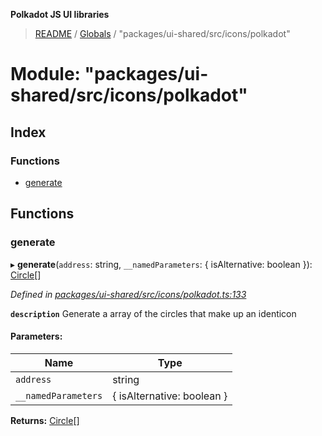 **Polkadot JS UI libraries**

> [README](../README.md) / [Globals](../globals.md) / "packages/ui-shared/src/icons/polkadot"

# Module: "packages/ui-shared/src/icons/polkadot"

## Index

### Functions

* [generate](_packages_ui_shared_src_icons_polkadot_.md#generate)

## Functions

### generate

▸ **generate**(`address`: string, `__namedParameters`: { isAlternative: boolean  }): [Circle](../interfaces/_packages_ui_shared_src_icons_types_.circle.md)[]

*Defined in [packages/ui-shared/src/icons/polkadot.ts:133](https://github.com/polkadot-js/ui/blob/1833b1a2/packages/ui-shared/src/icons/polkadot.ts#L133)*

**`description`** Generate a array of the circles that make up an identicon

#### Parameters:

Name | Type |
------ | ------ |
`address` | string |
`__namedParameters` | { isAlternative: boolean  } |

**Returns:** [Circle](../interfaces/_packages_ui_shared_src_icons_types_.circle.md)[]
